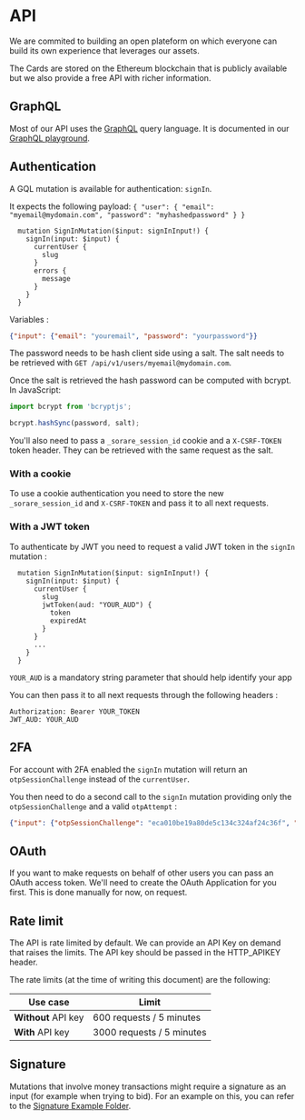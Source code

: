 # API

We are commited to building an open plateform on which everyone can build its own experience that leverages our assets.

The Cards are stored on the Ethereum blockchain that is publicly available but we also provide a free API with richer information.

## GraphQL

Most of our API uses the [GraphQL](https://graphql.org/) query language. It is documented in our [GraphQL playground](https://api.sorare.com/graphql/playground).

## Authentication

A GQL mutation is available for authentication: `signIn`.

It expects the following payload: `{ "user": { "email": "myemail@mydomain.com", "password": "myhashedpassword" } }`

```gql
  mutation SignInMutation($input: signInInput!) {
    signIn(input: $input) {
      currentUser {
        slug
      }
      errors {
        message
      }
    }
  }
```

Variables :
```json
{"input": {"email": "youremail", "password": "yourpassword"}}
```

The password needs to be hash client side using a salt. The salt needs to be retrieved with `GET /api/v1/users/myemail@mydomain.com`.

Once the salt is retrieved the hash password can be computed with bcrypt. In JavaScript:

```javascript
import bcrypt from 'bcryptjs';

bcrypt.hashSync(password, salt);
```

You'll also need to pass a `_sorare_session_id` cookie and a `X-CSRF-TOKEN` token header. They can be retrieved with the same request as the salt.


### With a cookie

To use a cookie authentication you need to store the new `_sorare_session_id` and `X-CSRF-TOKEN` and pass it to all next requests.


### With a JWT token

To authenticate by JWT you need to request a valid JWT token in the `signIn` mutation :

```gql
  mutation SignInMutation($input: signInInput!) {
    signIn(input: $input) {
      currentUser {
        slug
        jwtToken(aud: "YOUR_AUD") {
          token
          expiredAt
        }
      }
      ...
    }
  }
```

`YOUR_AUD` is a mandatory string parameter that should help identify your app

You can then pass it to all next requests through the following headers :

```
Authorization: Bearer YOUR_TOKEN
JWT_AUD: YOUR_AUD
```


## 2FA

For account with 2FA enabled the `signIn` mutation will return an `otpSessionChallenge` instead of the `currentUser`.

You then need to do a second call to the `signIn` mutation providing only the `otpSessionChallenge` and a valid `otpAttempt` :

```json
{"input": {"otpSessionChallenge": "eca010be19a80de5c134c324af24c36f", "otpAttempt": "788143"}}
```


## OAuth

If you want to make requests on behalf of other users you can pass an OAuth access token. We'll need to create the OAuth Application for you first. This is done manually for now, on request.

## Rate limit

The API is rate limited by default. We can provide an API Key on demand that raises the limits. The API key should be passed in the HTTP_APIKEY header.

The rate limits (at the time of writing this document) are the following:

| Use case | Limit |
|----------|-------|
| **Without** API key | 600 requests / 5 minutes |
| **With** API key | 3000 requests / 5 minutes |

## Signature 

Mutations that involve money transactions might require a signature as an input (for example when trying to bid). For an example on this, you can refer to the [Signature Example Folder](signature-example).
